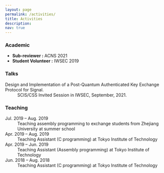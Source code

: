 ```yaml
---
layout: page
permalink: /activities/
title: Activities
description: 
nav: true
---
```


<h3>Academic</h3>
<ul>
  <li><strong>Sub-reviewer :</strong> ACNS 2021</li>
  <li><strong>Student Volunteer :</strong> IWSEC 2019</li>
</ul>

<h3>Talks</h3>
<dl>
    <dt>Design and Implementation of a Post-Quantum Authenticated Key Exchange Protocol for Signal.</dt>
    <dd>SCIS/CSS Invited Session in IWSEC, September, 2021.</dd>
</dl>



<h3>Teaching</h3>
<dl>
    <dt>Jul. 2019 &ndash; Aug. 2019</dt>
    <dd>Teaching assembly programming to exchange students from Zhejiang University at summer school</dd>
    <dt>Apr. 2019 &ndash; Aug. 2019</dt>
    <dd>Teaching Assistant (C programming) at Tokyo Institute of Technology</dd>
    <dt>Apr. 2019 &ndash; Jun. 2019</dt>
    <dd>Teaching Assistant (Assembly programming) at Tokyo Institute of Technology</dd>
    <dt>Jun. 2018 &ndash; Aug. 2018</dt>
    <dd>Teaching Assistant (C programming) at Tokyo Institute of Technology</dd>
</dl>